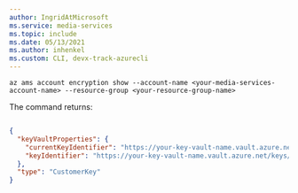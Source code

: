 ```yaml
---
author: IngridAtMicrosoft
ms.service: media-services 
ms.topic: include
ms.date: 05/13/2021
ms.author: inhenkel
ms.custom: CLI, devx-track-azurecli
---
```


<!--Show Media Services Managed Identity CLI-->

```azurecli-interactive
az ams account encryption show --account-name <your-media-services-account-name> --resource-group <your-resource-group-name>
```

The command returns:

```json

{
  "keyVaultProperties": {
    "currentKeyIdentifier": "https://your-key-vault-name.vault.azure.net/keys/your-key-name/523c33b607b644fc88e1640ac408caf9",
    "keyIdentifier": "https://your-key-vault-name.vault.azure.net/keys/your-key-name"
  },
  "type": "CustomerKey"
}
```
